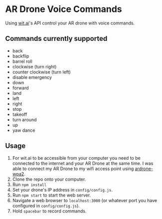 # AR Drone Voice Commands

Using [wit.ai](http://wit.ai)'s API control your AR drone with voice commands.

## Commands currently supported

- back
- backflip
- barrel roll
- clockwise (turn right)
- counter clockwise (turn left)
- disable emergency
- down
- forward
- land
- left
- right
- stop
- takeoff
- turn around
- up
- yaw dance

## Usage

1. For wit.ai to be accessible from your computer you need to be connected to the internet and your AR Drone at the same time.  I was able to connect my AR Drone to my wifi access point using [ardrone-wpa2](https://github.com/daraosn/ardrone-wpa2).
2. Clone the repo onto your computer.
3. Run `npm install`
4. Set your drone's IP address in `config/config.js`.
5. Run `npm start` to start the web server.
4. Navigate a web browser to `localhost:3000` (or whatever port you have configured in `config/config.js`).
5. Hold `spacebar` to record commands.
